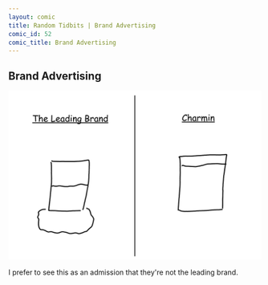 ```yaml
---
layout: comic
title: Random Tidbits | Brand Advertising
comic_id: 52
comic_title: Brand Advertising
---
```


## Brand Advertising

<img id="img52" src="/assets/images/52.png">

I prefer to see this as an admission that they're not the leading brand.
